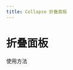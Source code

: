 ```yaml
---
title: Collapse 折叠面板
---
```


# 折叠面板

使用方法

<ClientOnly>
  <collapse-demo></collapse-demo>
</ClientOnly>
